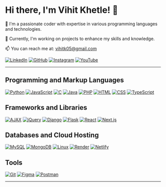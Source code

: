 # Hi there, I'm Vihit Khetle! 👋

🌱 I'm a passionate coder with expertise in various programming languages and technologies.

🔭 Currently, I'm working on projects to enhance my skills and knowledge.

📫 You can reach me at: [vihitk05@gmail.com](mailto:vihitk05@gmail.com)

[![LinkedIn](https://img.shields.io/badge/-LinkedIn-blue?style=for-the-badge&logo=Linkedin&logoColor=white)](https://linkedin.com/in/vihitk05) [![GitHub](https://img.shields.io/badge/-GitHub-black?style=for-the-badge&logo=github&logoColor=white)](https://github.com/Vihitk05) [![Instagram](https://img.shields.io/badge/-Instagram-pink?style=for-the-badge&logo=Instagram&logoColor=white)](https://www.instagram.com/mindcodes05/) [![YouTube](https://img.shields.io/badge/-YouTube-red?style=for-the-badge&logo=YouTube&logoColor=white)](https://www.youtube.com/@mindcodes05)

---

## Programming and Markup Languages
[![Python](https://img.shields.io/badge/-Python-blue?style=for-the-badge&logo=Python&logoColor=white)](#) [![JavaScript](https://img.shields.io/badge/-JavaScript-yellow?style=for-the-badge&logo=JavaScript&logoColor=white)](#) [![C](https://img.shields.io/badge/-C-black?style=for-the-badge&logo=C&logoColor=white)](#) [![Java](https://img.shields.io/badge/-Java-red?style=for-the-badge&logo=Java&logoColor=white)](#) [![PHP](https://img.shields.io/badge/-PHP-purple?style=for-the-badge&logo=PHP&logoColor=white)](#)
[![HTML](https://img.shields.io/badge/-HTML-orange?style=for-the-badge&logo=HTML5&logoColor=white)](#) [![CSS](https://img.shields.io/badge/-CSS-blue?style=for-the-badge&logo=CSS3&logoColor=white)](#) [![TypeScript](https://img.shields.io/badge/-TypeScript-blue?style=for-the-badge&logo=TypeScript&logoColor=white)](#)

## Frameworks and Libraries
[![AJAX](https://img.shields.io/badge/-AJAX-blue?style=for-the-badge&logo=AJAX&logoColor=white)](#)
[![jQuery](https://img.shields.io/badge/-jQuery-blue?style=for-the-badge&logo=jQuery&logoColor=white)](#)
[![Django](https://img.shields.io/badge/-Django-green?style=for-the-badge&logo=Django&logoColor=white)](#)
[![Flask](https://img.shields.io/badge/-Flask-grey?style=for-the-badge&logo=Flask&logoColor=white)](#)
[![React](https://img.shields.io/badge/-React-blue?style=for-the-badge&logo=React&logoColor=white)](#)
[![Next.js](https://img.shields.io/badge/-Next.js-black?style=for-the-badge&logo=Next.js&logoColor=white)](#)

## Databases and Cloud Hosting
[![MySQL](https://img.shields.io/badge/-MySQL-blue?style=for-the-badge&logo=MySQL&logoColor=white)](#)
[![MongoDB](https://img.shields.io/badge/-MongoDB-green?style=for-the-badge&logo=MongoDB&logoColor=white)](#)
[![Linux](https://img.shields.io/badge/-Linux-black?style=for-the-badge&logo=Linux&logoColor=white)](#)
[![Render](https://img.shields.io/badge/-Render-grey?style=for-the-badge&logo=Render&logoColor=white)](#)
[![Netlify](https://img.shields.io/badge/-Netlify-black?style=for-the-badge&logo=Netlify&logoColor=white)](#)

## Tools
[![Git](https://img.shields.io/badge/-Git-grey?style=for-the-badge&logo=Git&logoColor=white)](#)
[![Figma](https://img.shields.io/badge/-Figma-purple?style=for-the-badge&logo=Figma&logoColor=white)](#)
[![Postman](https://img.shields.io/badge/-Postman-orange?style=for-the-badge&logo=Postman&logoColor=white)](#)

---


